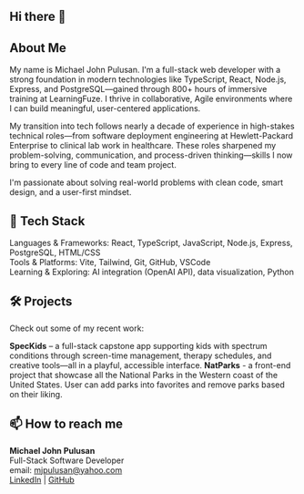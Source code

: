 ## Hi there 👋

<!--
**MJPulusan/MJPulusan** is a ✨ _special_ ✨ repository because its `README.md` (this file) appears on your GitHub profile.

Here are some ideas to get you started:

- 🔭 I’m currently working on ...
- 🌱 I’m currently learning ...
- 👯 I’m looking to collaborate on ...
- 🤔 I’m looking for help with ...
- 💬 Ask me about ...
- 📫 How to reach me: ...
- 😄 Pronouns: ...
- ⚡ Fun fact: ...
-->
**About Me**
--

My name is Michael John Pulusan. I'm a full-stack web developer with a strong foundation in modern technologies like TypeScript, React, Node.js, Express, and PostgreSQL—gained through 800+ hours of immersive training at LearningFuze. I thrive in collaborative, Agile environments where I can build meaningful, user-centered applications.

My transition into tech follows nearly a decade of experience in high-stakes technical roles—from software deployment engineering at Hewlett-Packard Enterprise to clinical lab work in healthcare. These roles sharpened my problem-solving, communication, and process-driven thinking—skills I now bring to every line of code and team project.

I'm passionate about solving real-world problems with clean code, smart design, and a user-first mindset.

**🧰 Tech Stack**
--

Languages & Frameworks: React, TypeScript, JavaScript, Node.js, Express, PostgreSQL, HTML/CSS<br>
Tools & Platforms: Vite, Tailwind, Git, GitHub, VSCode<br>
Learning & Exploring: AI integration (OpenAI API), data visualization, Python

**🛠️ Projects**
--

Check out some of my recent work:

**SpecKids** – a full-stack capstone app supporting kids with spectrum conditions through screen-time management, therapy schedules, and creative tools—all in a playful, accessible interface.
**NatParks** - a front-end project that showcase all the National Parks in the Western coast of the United States. User can add parks into favorites and remove parks based on their liking.


**📫 How to reach me**
--

**Michael John Pulusan**<br>
Full-Stack Software Developer<br>
email: mjpulusan@yahoo.com<br>
[LinkedIn](www.linkedin.com/in/michael-john-pulusan) | [GitHub](https://github.com/MJPulusan)

